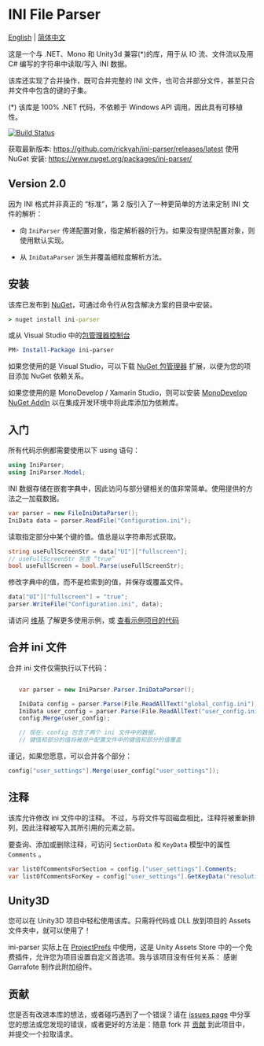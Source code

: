 # INI File Parser

[English](README.md) | [简体中文](README_CN.MD)

这是一个与 .NET、Mono 和 Unity3d 兼容(*)的库，用于从 IO 流、文件流以及用 C# 编写的字符串中读取/写入 INI 数据。

该库还实现了合并操作，既可合并完整的 INI 文件，也可合并部分文件，甚至只合并文件中包含的键的子集。


(*) 该库是 100% .NET 代码，不依赖于 Windows API 调用，因此具有可移植性。

[![Build Status](https://travis-ci.org/rickyah/ini-parser.png?branch=master)](https://travis-ci.org/rickyah/ini-parser)


获取最新版本: https://github.com/rickyah/ini-parser/releases/latest
使用 NuGet 安装: https://www.nuget.org/packages/ini-parser/

## Version 2.0
因为 INI 格式并非真正的 “标准”，第 2 版引入了一种更简单的方法来定制 INI 文件的解析：

 * 向 `IniParser` 传递配置对象，指定解析器的行为。如果没有提供配置对象，则使用默认实现。
 
 * 从 `IniDataParser` 派生并覆盖细粒度解析方法。


## 安装

该库已发布到 [NuGet](https://www.nuget.org/packages/ini-parser/)，可通过命令行从包含解决方案的目录中安装。

```bat
> nuget install ini-parser
```

或从 Visual Studio 中的[包管理器控制台](http://docs.nuget.org/docs/start-here/using-the-package-manager-console)

```powershell
PM> Install-Package ini-parser
```

如果您使用的是 Visual Studio，可以下载 [NuGet 包管理器](http://visualstudiogallery.msdn.microsoft.com/27077b70-9dad-4c64-adcf-c7cf6bc9970c) 扩展，以便为您的项目添加 NuGet 依赖关系。

如果您使用的是 MonoDevelop / Xamarin Studio，则可以安装 [MonoDevelop NuGet AddIn](https://github.com/mrward/monodevelop-nuget-addin) 以在集成开发环境中将此库添加为依赖库。

## 入门

所有代码示例都需要使用以下 using 语句：

```csharp
using IniParser;
using IniParser.Model;
```

INI 数据存储在嵌套字典中，因此访问与部分键相关的值非常简单。使用提供的方法之一加载数据。

```csharp
var parser = new FileIniDataParser();
IniData data = parser.ReadFile("Configuration.ini");
```

读取指定部分中某个键的值。值总是以字符串形式获取。

```csharp
string useFullScreenStr = data["UI"]["fullscreen"];
// useFullScreenStr 包含 “true”
bool useFullScreen = bool.Parse(useFullScreenStr);
```

修改字典中的值，而不是检索到的值，并保存或覆盖文件。

```csharp
data["UI"]["fullscreen"] = "true";
parser.WriteFile("Configuration.ini", data);
```

请访问 [维基](https://github.com/rickyah/ini-parser/wiki) 了解更多使用示例，或 [查看示例项目的代码](https://github.com/rickyah/ini-parser/blob/development/src/IniFileParser.Example/Program.cs)


## 合并 ini 文件
合并 ini 文件仅需执行以下代码：

```csharp

   var parser = new IniParser.Parser.IniDataParser();

   IniData config = parser.Parse(File.ReadAllText("global_config.ini"));
   IniData user_config = parser.Parse(File.ReadAllText("user_config.ini"));
   config.Merge(user_config);

   // 现在，config 包含了两个 ini 文件中的数据，
   // 键值和部分的值将被用户配置文件中的键值和部分的值覆盖
```

谨记，如果您愿意，可以合并各个部分：

```csharp
config["user_settings"].Merge(user_config["user_settings"]);
```

## 注释

该库允许修改 ini 文件中的注释。
不过，与将文件写回磁盘相比，注释将被重新排列，因此注释被写入其所引用的元素之前。

要查询、添加或删除注释，可访问 `SectionData` 和 `KeyData` 模型中的属性 `Comments` 。

```csharp
var listOfCommentsForSection = config.["user_settings"].Comments;
var listOfCommentsForKey = config["user_settings"].GetKeyData("resolution").Comments;
```

## Unity3D
您可以在 Unity3D 项目中轻松使用该库。只需将代码或 DLL 放到项目的 Assets 文件夹中，就可以使用了！

ini-parser 实际上在 [ProjectPrefs](http://u3d.as/content/garrafote/project-prefs/5so) 中使用，这是 Unity Assets Store 中的一个免费插件，允许您为项目设置自定义首选项。我与该项目没有任何关系： 感谢 Garrafote 制作此附加组件。

## 贡献
您是否有改进本库的想法，或者碰巧遇到了一个错误？请在 [issues page](https://github.com/rickyah/ini-parser/issues) 中分享您的想法或您发现的错误，或者更好的方法是：随意 fork 并 [贡献](https://github.com/rickyah/ini-parser/wiki/Contributing) 到此项目中，并提交一个拉取请求。